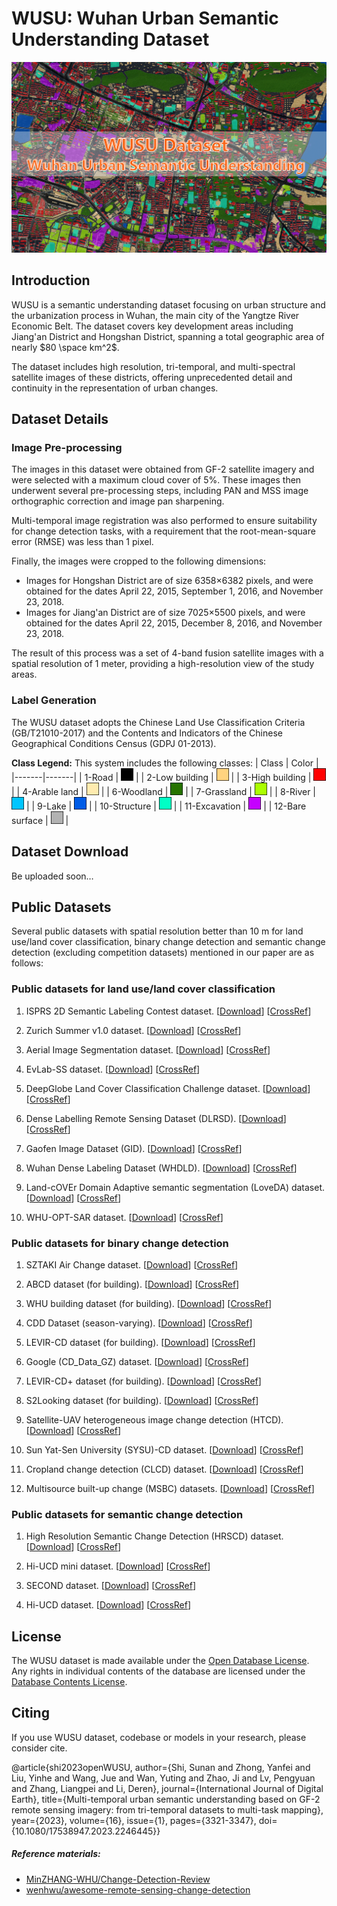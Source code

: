 # WUSU: Wuhan Urban Semantic Understanding Dataset

![WUSU](./fig/WUSU_page.png)

## Introduction

WUSU is a semantic understanding dataset focusing on urban structure and the urbanization process in Wuhan, the main city of the Yangtze River Economic Belt. The dataset covers key development areas including Jiang'an District and Hongshan District, spanning a total geographic area of nearly $80 \space km^2$. 

The dataset includes high resolution, tri-temporal, and multi-spectral satellite images of these districts, offering unprecedented detail and continuity in the representation of urban changes. 

## Dataset Details

### Image Pre-processing

The images in this dataset were obtained from GF-2 satellite imagery and were selected with a maximum cloud cover of 5%. These images then underwent several pre-processing steps, including PAN and MSS image orthographic correction and image pan sharpening. 

Multi-temporal image registration was also performed to ensure suitability for change detection tasks, with a requirement that the root-mean-square error (RMSE) was less than 1 pixel.

Finally, the images were cropped to the following dimensions:

- Images for Hongshan District are of size 6358×6382 pixels, and were obtained for the dates April 22, 2015, September 1, 2016, and November 23, 2018.
- Images for Jiang'an District are of size 7025×5500 pixels, and were obtained for the dates April 22, 2015, December 8, 2016, and November 23, 2018.

The result of this process was a set of 4-band fusion satellite images with a spatial resolution of 1 meter, providing a high-resolution view of the study areas.

### Label Generation

The WUSU dataset adopts the Chinese Land Use Classification Criteria (GB/T21010-2017) and the Contents and Indicators of the Chinese Geographical Conditions Census (GDPJ 01-2013).

**Class Legend:**
This system includes the following classes:
| Class | Color |
|-------|-------|
| 1-Road | <img src="./fig/class_1.png" alt="Road" width="20" height="20"> |
| 2-Low building | <img src="./fig/class_2.png" alt="Low building" width="20" height="20"> |
| 3-High building | <img src="./fig/class_3.png" alt="High building" width="20" height="20"> |
| 4-Arable land | <img src="./fig/class_4.png" alt="Arable land" width="20" height="20"> |
| 6-Woodland | <img src="./fig/class_6.png" alt="Woodland" width="20" height="20"> |
| 7-Grassland | <img src="./fig/class_7.png" alt="Grassland" width="20" height="20"> |
| 8-River | <img src="./fig/class_8.png" alt="River" width="20" height="20"> |
| 9-Lake | <img src="./fig/class_9.png" alt="Lake" width="20" height="20"> |
| 10-Structure | <img src="./fig/class_10.png" alt="Structure" width="20" height="20"> |
| 11-Excavation | <img src="./fig/class_11.png" alt="Excavation" width="20" height="20"> |
| 12-Bare surface | <img src="./fig/class_12.png" alt="Bare surface" width="20" height="20"> |



## Dataset Download

Be uploaded soon…

## Public Datasets
Several public datasets with spatial resolution better than 10 m for land use/land cover classification, binary change detection and semantic change detection (excluding competition datasets) mentioned in our paper are as follows:

### Public datasets for land use/land cover classification
1.  ISPRS 2D Semantic Labeling Contest dataset. [<a href="https://www.isprs.org/education/benchmarks/UrbanSemLab/default.aspx" target="_blank">Download</a>] [<a href="https://www.repo.uni-hannover.de/handle/123456789/5086" target="_blank">CrossRef</a>] </span>

2.  Zurich Summer v1.0 dataset. [<a href="https://zenodo.org/record/5914759" target="_blank">Download</a>] [<a href="https://www.cv-foundation.org/openaccess/content_cvpr_workshops_2015/W13/papers/Volpi_Semantic_Segmentation_of_2015_CVPR_paper.pdf" target="_blank">CrossRef</a>] </span>

3.  Aerial Image Segmentation dataset. [<a href="https://zenodo.org/record/1154821#.XH6HtygzbIU" target="_blank">Download</a>] [<a href="https://ieeexplore.ieee.org/abstract/document/7987710" target="_blank">CrossRef</a>] </span>

4.  EvLab-SS dataset. [<a href="http://earthvisionlab.whu.edu.cn/zm/SemanticSegmentation/index.html" target="_blank">Download</a>] [<a href="https://www.mdpi.com/2072-4292/9/5/500" target="_blank">CrossRef</a>] </span>

5.  DeepGlobe Land Cover Classification Challenge dataset. [<a href="http://deepglobe.org/challenge.html" target="_blank">Download</a>] [<a href="https://openaccess.thecvf.com/content_cvpr_2018_workshops/papers/w4/Demir_DeepGlobe_2018_A_CVPR_2018_paper.pdf" target="_blank">CrossRef</a>] </span> 

6.  Dense Labelling Remote Sensing Dataset (DLRSD). [<a href="https://competitions.codalab.org/competitions/18468" target="_blank">Download</a>] [<a href="https://pdfs.semanticscholar.org/0524/20a902559352b5d27e71f1600cadd6ed465e.pdf" target="_blank">CrossRef</a>] </span> 

7.  Gaofen Image Dataset (GID). [<a href="http://captain.whu.edu.cn/GID/" target="_blank">Download</a>] [<a href="https://www.sciencedirect.com/science/article/abs/pii/S0034425719303414" target="_blank">CrossRef</a>] </span>

8.  Wuhan Dense Labeling Dataset (WHDLD). [<a href="https://faculty.nuist.edu.cn/zhouwx/zh_CN/zdylm/123271/list/index.htm" target="_blank">Download</a>] [<a href="https://ieeexplore.ieee.org/abstract/document/8954885" target="_blank">CrossRef</a>] </span>

9.  Land-cOVEr Domain Adaptive semantic segmentation (LoveDA) dataset. [<a href="https://github.com/Junjue-Wang/LoveDA" target="_blank">Download</a>] [<a href="https://arxiv.org/abs/2110.08733" target="_blank">CrossRef</a>] </span>

10. WHU-OPT-SAR dataset. [<a href="https://github.com/AmberHen/WHU-OPT-SAR-dataset" target="_blank">Download</a>] [<a href="https://www.sciencedirect.com/science/article/pii/S0303243421003457" target="_blank">CrossRef</a>] </span>


### Public datasets for binary change detection
1.  SZTAKI Air Change dataset. [<a href="http://web.eee.sztaki.hu/remotesensing/airchange_benchmark.html" target="_blank">Download</a>] [<a href="https://ieeexplore.ieee.org/abstract/document/5169964" target="_blank">CrossRef</a>] </span>

2.  ABCD dataset (for building). [<a href="https://github.com/gistairc/ABCDdataset" target="_blank">Download</a>] [<a href="https://ieeexplore.ieee.org/abstract/document/7986759" target="_blank">CrossRef</a>] </span>

3.  WHU building dataset (for building). [<a href="http://gpcv.whu.edu.cn/data/building_dataset.html" target="_blank">Download</a>] [<a href="https://ieeexplore.ieee.org/abstract/document/8444434" target="_blank">CrossRef</a>] </span>

4.  CDD Dataset (season-varying). [<a href="https://drive.google.com/file/d/1GX656JqqOyBi_Ef0w65kDGVto-nHrNs9" target="_blank">Download</a>] [<a href="https://pdfs.semanticscholar.org/ae15/e5ccccaaff44ab542003386349ef1d3b7511.pdf" target="_blank">CrossRef</a>] </span>

5.  LEVIR-CD dataset (for building). [<a href="https://justchenhao.github.io/LEVIR/" target="_blank">Download</a>] [<a href="https://www.mdpi.com/2072-4292/12/10/1662" target="_blank">CrossRef</a>] </span>

6.  Google (CD_Data_GZ) dataset. [<a href="https://github.com/daifeng2016/Change-Detection-Dataset-for-High-Resolution-Satellite-Imagery" target="_blank">Download</a>] [<a href="https://ieeexplore.ieee.org/abstract/document/9161009" target="_blank">CrossRef</a>] </span>

7.  LEVIR-CD+ dataset (for building). [<a href="https://github.com/S2Looking/Dataset" target="_blank">Download</a>] [<a href="https://www.mdpi.com/2072-4292/13/24/5094" target="_blank">CrossRef</a>] </span>

8.  S2Looking dataset (for building). [<a href="https://github.com/S2Looking/Dataset" target="_blank">Download</a>] [<a href="https://www.mdpi.com/2072-4292/13/24/5094" target="_blank">CrossRef</a>] </span>

9.  Satellite-UAV heterogeneous image change detection (HTCD). [<a href="https://github.com/ShaoRuizhe/SUNet-change_detection" target="_blank">Download</a>] [<a href="https://www.mdpi.com/2072-4292/13/18/3750" target="_blank">CrossRef</a>] </span>

10. Sun Yat-Sen University (SYSU)-CD dataset. [<a href="https://github.com/liumency/SYSU-CD" target="_blank">Download</a>] [<a href="https://ieeexplore.ieee.org/abstract/document/9467555" target="_blank">CrossRef</a>] </span>

11. Cropland change detection (CLCD) dataset. [<a href="https://github.com/liumency/CropLand-CD" target="_blank">Download</a>] [<a href="https://ieeexplore.ieee.org/abstract/document/9780164" target="_blank">CrossRef</a>] </span>

12. Multisource built-up change (MSBC) datasets. [<a href="https://github.com/Lihy256/MSCDUnet" target="_blank">Download</a>] [<a href="https://ieeexplore.ieee.org/abstract/document/9791854" target="_blank">CrossRef</a>] </span>


### Public datasets for semantic change detection
1.  High Resolution Semantic Change Detection (HRSCD) dataset. [<a href="https://ieee-dataport.org/open-access/hrscd-high-resolution-semantic-change-detection-dataset" target="_blank">Download</a>] [<a href="https://www.sciencedirect.com/science/article/abs/pii/S1077314219300992" target="_blank">CrossRef</a>] </span>

2.  Hi-UCD mini dataset. [<a href="https://github.com/Daisy-7/Hi-UCD-S" target="_blank">Download</a>] [<a href="https://arxiv.org/abs/2011.03247" target="_blank">CrossRef</a>] </span>

3.  SECOND dataset. [<a href="http://www.captain-whu.com/project/SCD" target="_blank">Download</a>] [<a href="https://ieeexplore.ieee.org/abstract/document/9555824" target="_blank">CrossRef</a>] </span>

4.  Hi-UCD dataset. [<a href="https://github.com/Daisy-7/Hi-UCD-S" target="_blank">Download</a>] [<a href="https://www.sciencedirect.com/science/article/abs/pii/S0924271622002210" target="_blank">CrossRef</a>] </span>


## License

The WUSU dataset is made available under the [Open Database License](http://opendatacommons.org/licenses/odbl/1.0/). Any rights in individual contents of the database are licensed under the [Database Contents License](http://opendatacommons.org/licenses/dbcl/1.0/).


## Citing

If you use WUSU dataset, codebase or models in your research, please consider cite.

@article{shi2023openWUSU,
  author={Shi, Sunan and Zhong, Yanfei and Liu, Yinhe and Wang, Jue and Wan, Yuting and Zhao, Ji and Lv, Pengyuan and Zhang, Liangpei and Li, Deren},
  journal={International Journal of Digital Earth}, 
  title={Multi-temporal urban semantic understanding based on GF-2 remote sensing imagery: from tri-temporal datasets to multi-task mapping}, 
  year={2023},
  volume={16},
  issue={1},
  pages={3321-3347},
  doi={10.1080/17538947.2023.2246445}}

  
##### Reference materials:  
* [MinZHANG-WHU/Change-Detection-Review](https://github.com/MinZHANG-WHU/Change-Detection-Review)
* [wenhwu/awesome-remote-sensing-change-detection](https://github.com/wenhwu/awesome-remote-sensing-change-detection)
